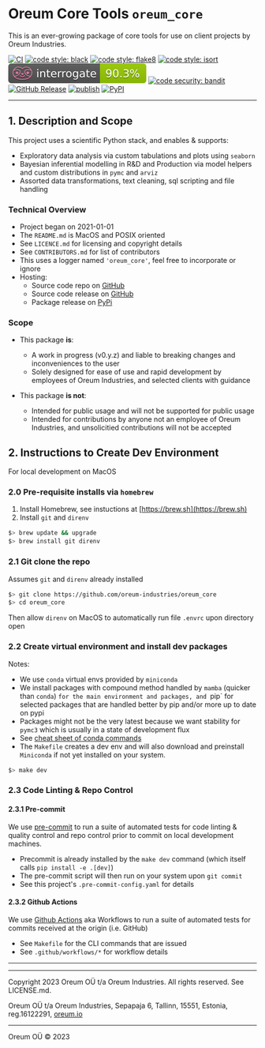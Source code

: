 # Oreum Core Tools `oreum_core`

This is an ever-growing package of core tools for use on client projects by
Oreum Industries.

[![CI](https://github.com/oreum-industries/oreum_core/workflows/ci/badge.svg)](https://github.com/oreum-industries/oreum_core/actions/workflows/ci.yml)
[![code style: black](https://img.shields.io/badge/code%20style-black-000000.svg)](https://github.com/psf/black)
[![code style: flake8](https://img.shields.io/badge/code%20style-flake8-331188.svg)](https://flake8.pycqa.org/en/latest/)
[![code style: isort](https://img.shields.io/badge/code%20style-isort-%231674b1?style=flat)](https://pycqa.github.io/isort/)
[![code style: interrogate](https://raw.githubusercontent.com/oreum-industries/oreum_core/master/assets/img/interrogate_badge.svg)](https://pypi.org/project/interrogate/)
[![code security: bandit](https://img.shields.io/badge/code%20security-bandit-yellow.svg)](https://github.com/PyCQA/bandit)
[![GitHub Release](https://img.shields.io/github/v/release/oreum-industries/oreum_core?display_name=tag&sort=semver)](https://github.com/oreum-industries/oreum_core/releases)
[![publish](https://github.com/oreum-industries/oreum_core/actions/workflows/publish.yml/badge.svg)](https://github.com/oreum-industries/oreum_core/actions/workflows/publish.yml)
[![PyPI](https://img.shields.io/pypi/v/oreum_core)](https://pypi.org/project/oreum_core)
<!-- [![Conda Forge](https://img.shields.io/conda/vn/oreum-industries/oreum_core.svg)](https://anaconda.org/oreum-industries/oreum_core) -->



---

## 1. Description and Scope

This project uses a scientific Python stack, and enables & supports:

+ Exploratory data analysis via custom tabulations and plots using `seaborn`
+ Bayesian inferential modelling in R&D and Production via model helpers and custom distributions in `pymc` and `arviz`
+ Assorted data transformations, text cleaning, sql scripting and file handling


### Technical Overview

+ Project began on 2021-01-01
+ The `README.md` is MacOS and POSIX oriented
+ See `LICENCE.md` for licensing and copyright details
+ See `CONTRIBUTORS.md` for list of contributors
+ This uses a logger named `'oreum_core'`, feel free to incorporate or ignore
+ Hosting:
  + Source code repo on [GitHub](https://github.com/oreum-industries/oreum_core)
  + Source code release on [GitHub](https://github.com/oreum-industries/oreum_core/releases)
  + Package release on [PyPi](https://pypi.org/project/oreum_core)


### Scope

+ This package **is**:
  + A work in progress (v0.y.z) and liable to breaking changes and inconveniences to the user
  + Solely designed for ease of use and rapid development by employees of Oreum Industries, and selected clients with guidance

+ This package **is not**:
  + Intended for public usage and will not be supported for public usage
  + Intended for contributions by anyone not an employee of Oreum Industries, and unsolicitied contributions will not be accepted



## 2. Instructions to Create Dev Environment

For local development on MacOS


### 2.0 Pre-requisite installs via `homebrew`

1. Install Homebrew, see instuctions at [https://brew.sh](https://brew.sh)
2. Install `git` and `direnv`

```zsh
$> brew update && upgrade
$> brew install git direnv
```


### 2.1 Git clone the repo

Assumes `git` and `direnv` already installed

```zsh
$> git clone https://github.com/oreum-industries/oreum_core
$> cd oreum_core
```
Then allow `direnv` on MacOS to automatically run file `.envrc` upon directory open


### 2.2 Create virtual environment and install dev packages

Notes:

+ We use `conda` virtual envs provided by `miniconda`
+ We install packages with compound method handled by `mamba` (quicker than `conda`) `for the main environment and packages,
and `pip` for selected packages that are handled better by pip and/or more up to date on pypi
+ Packages might not be the very latest because we want stability for `pymc3`
which is usually in a state of development flux
+ See [cheat sheet of conda commands](https://conda.io/docs/_downloads/conda-cheatsheet.pdf)
+ The `Makefile` creates a dev env and will also download and preinstall `Miniconda` if not yet installed on your system.


```zsh
$> make dev
```


### 2.3 Code Linting & Repo Control

#### 2.3.1 Pre-commit

We use [pre-commit](https://pre-commit.com) to run a suite of automated tests
for code linting & quality control and repo control prior to commit on local
development machines.

+ Precommit is already installed by the `make dev` command (which itself calls `pip install -e .[dev]`)
+ The pre-commit script will then run on your system upon `git commit`
+ See this project's `.pre-commit-config.yaml` for details


#### 2.3.2 Github Actions

We use [Github Actions](https://docs.github.com/en/actions/using-workflows) aka Workflows to
run a suite of automated tests for commits received at the origin (i.e. GitHub)

+ See `Makefile` for the CLI commands that are issued
+ See `.github/workflows/*` for workflow details


---
---

Copyright 2023 Oreum OÜ t/a Oreum Industries. All rights reserved.
See LICENSE.md.

Oreum OÜ t/a Oreum Industries, Sepapaja 6, Tallinn, 15551, Estonia,
reg.16122291, [oreum.io](https://oreum.io)

---
Oreum OÜ &copy; 2023
